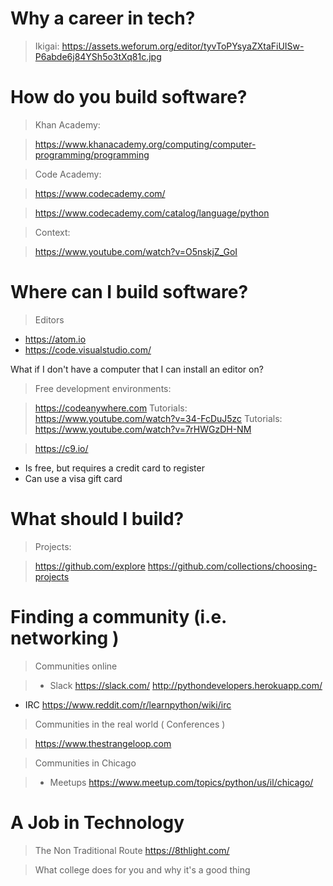 
# Why a career in tech?

> Ikigai:
https://assets.weforum.org/editor/tyvToPYsyaZXtaFiUISw-P6abde6j84YSh5o3tXq81c.jpg

# How do you build software?

> Khan Academy:

> https://www.khanacademy.org/computing/computer-programming/programming

> Code Academy:

> https://www.codecademy.com/

> https://www.codecademy.com/catalog/language/python

> Context:

> https://www.youtube.com/watch?v=O5nskjZ_GoI

# Where can I build software?

> Editors
* https://atom.io
* https://code.visualstudio.com/

What if I don't have a computer that I can install an editor on?

> Free development environments: 

> https://codeanywhere.com
> Tutorials: https://www.youtube.com/watch?v=34-FcDuJ5zc
> Tutorials: https://www.youtube.com/watch?v=7rHWGzDH-NM

> https://c9.io/
* Is free, but requires a credit card to register
* Can use a visa gift card


# What should I build?

> Projects:

> https://github.com/explore
> https://github.com/collections/choosing-projects



# Finding a community (i.e. networking ) 

> Communities online
>

 >- Slack
https://slack.com/
http://pythondevelopers.herokuapp.com/
- IRC
https://www.reddit.com/r/learnpython/wiki/irc


> Communities in the real world ( Conferences )

> https://www.thestrangeloop.com


> Communities in Chicago 

>- Meetups
https://www.meetup.com/topics/python/us/il/chicago/



# A Job in Technology

> The Non Traditional Route
https://8thlight.com/

> What college does for you and why it's a good thing



